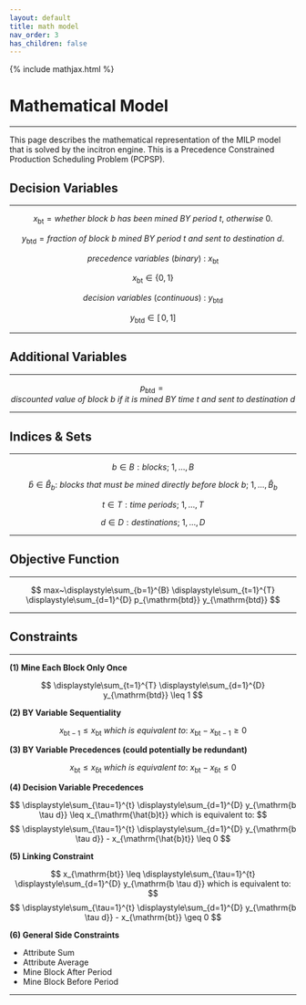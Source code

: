```yaml
---
layout: default
title: math model
nav_order: 3
has_children: false
---
```


{% include mathjax.html %}

# Mathematical Model
----------

This page describes the mathematical representation of the MILP model that is solved by the incitron engine.
This is a Precedence Constrained Production Scheduling Problem (PCPSP).

## Decision Variables
------------------

$$ x_{\mathrm{bt}} = whether~block~b~has~been~mined~BY~period~t,~otherwise~0. $$

$$ y_{\mathrm{btd}} = fraction~of~block~b~mined~BY~period~t~and~sent~to~destination~d. $$

$$ precedence~variables~(binary)~:~x_{\mathrm{bt}} $$

$$ x_{\mathrm{bt}}\in\{0,1\} $$

$$ decision~variables~(continuous)~:~y_{\mathrm{btd}} $$

$$ y_{\mathrm{btd}}\in[ \,0,1] $$

-----------------

## Additional Variables
--------------------

$$ p_{\mathrm{btd}} = discounted~value~of~block~b~if~it~is~mined~BY~time~t~and~sent~to~destination~d $$

---------------

## Indices & Sets
--------------

$$ b \in B : blocks;~1,...,B $$

$$ \hat{b} \in \hat{B}_b :~blocks~that~must~be~mined~directly~before~block~b;~1,...,\hat{B}_b $$

$$ t \in T : time~periods;~1,...,T $$

$$ d \in D : destinations;~1,...,D $$

----------------

## Objective Function
------------------

$$ max~\displaystyle\sum_{b=1}^{B} \displaystyle\sum_{t=1}^{T} \displaystyle\sum_{d=1}^{D} p_{\mathrm{btd}} y_{\mathrm{btd}} $$

---------------

## Constraints
-----------

**(1) Mine Each Block Only Once**

$$ \displaystyle\sum_{t=1}^{T} \displaystyle\sum_{d=1}^{D} y_{\mathrm{btd}} \leq 1 $$

**(2) BY Variable Sequentiality**

$$ x_{\mathrm{bt-1}} \leq x_{\mathrm{bt}}~which~is~equivalent~to:~x_{\mathrm{bt}} - x_{\mathrm{bt-1}} \geq 0 $$

**(3) BY Variable Precedences (could potentially be redundant)**

$$ x_{\mathrm{bt}} \leq x_{\mathrm{\hat{b}t}}~which~is~equivalent~to:~x_{\mathrm{bt}} - x_{\mathrm{\hat{b}t}} \leq 0 $$

**(4) Decision Variable Precedences**

$$ \displaystyle\sum_{\tau=1}^{t} \displaystyle\sum_{d=1}^{D} y_{\mathrm{b \tau d}} \leq x_{\mathrm{\hat{b}t}} which is equivalent to: $$
$$ \displaystyle\sum_{\tau=1}^{t} \displaystyle\sum_{d=1}^{D} y_{\mathrm{b \tau d}} - x_{\mathrm{\hat{b}t}} \leq 0 $$

**(5) Linking Constraint**

$$ x_{\mathrm{bt}} \leq \displaystyle\sum_{\tau=1}^{t} \displaystyle\sum_{d=1}^{D} y_{\mathrm{b \tau d}} which is equivalent to: $$
$$ \displaystyle\sum_{\tau=1}^{t} \displaystyle\sum_{d=1}^{D} y_{\mathrm{b \tau d}} - x_{\mathrm{bt}} \geq 0 $$

**(6) General Side Constraints**

* Attribute Sum
* Attribute Average
* Mine Block After Period
* Mine Block Before Period

----------------

